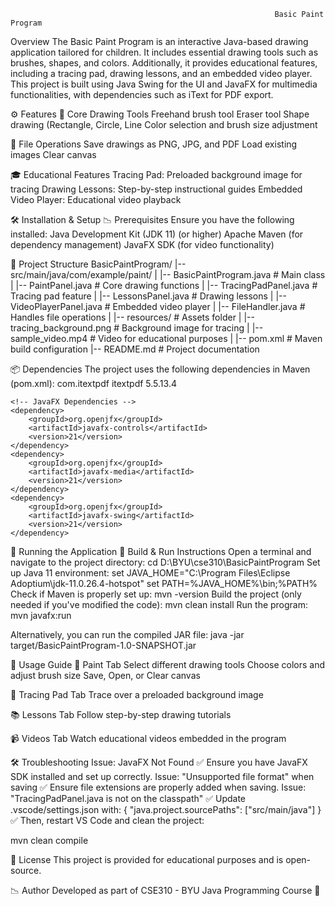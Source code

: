                                                                Basic Paint Program
Overview
The Basic Paint Program is an interactive Java-based drawing application tailored for children. It includes essential drawing tools such as brushes, shapes, and colors. Additionally, it provides educational features, including a tracing pad, drawing lessons, and an embedded video player.
This project is built using Java Swing for the UI and JavaFX for multimedia functionalities, with dependencies such as iText for PDF export.

⚙ Features
🎨 Core Drawing Tools
Freehand brush tool
Eraser tool
Shape drawing (Rectangle, Circle, Line
Color selection and brush size adjustment

📂 File Operations
Save drawings as PNG, JPG, and PDF
Load existing images
Clear canvas

🎓 Educational Features
Tracing Pad: Preloaded background image for tracing
Drawing Lessons: Step-by-step instructional guides
Embedded Video Player: Educational video playback

🛠 Installation & Setup
📉 Prerequisites
Ensure you have the following installed:
Java Development Kit (JDK 11) (or higher)
Apache Maven (for dependency management)
JavaFX SDK (for video functionality)

📁 Project Structure
BasicPaintProgram/
|-- src/main/java/com/example/paint/
|   |-- BasicPaintProgram.java        # Main class
|   |-- PaintPanel.java               # Core drawing functions
|   |-- TracingPadPanel.java          # Tracing pad feature
|   |-- LessonsPanel.java             # Drawing lessons
|   |-- VideoPlayerPanel.java         # Embedded video player
|   |-- FileHandler.java              # Handles file operations
|
|-- resources/                        # Assets folder
|   |-- tracing_background.png        # Background image for tracing
|   |-- sample_video.mp4              # Video for educational purposes
|
|-- pom.xml                            # Maven build configuration
|-- README.md                          # Project documentation

📦 Dependencies
The project uses the following dependencies in Maven (pom.xml):
<dependencies>
    <!-- iText PDF Library for PDF export -->
    <dependency>
        <groupId>com.itextpdf</groupId>
        <artifactId>itextpdf</artifactId>
        <version>5.5.13.4</version>
    </dependency>

    <!-- JavaFX Dependencies -->
    <dependency>
        <groupId>org.openjfx</groupId>
        <artifactId>javafx-controls</artifactId>
        <version>21</version>
    </dependency>
    <dependency>
        <groupId>org.openjfx</groupId>
        <artifactId>javafx-media</artifactId>
        <version>21</version>
    </dependency>
    <dependency>
        <groupId>org.openjfx</groupId>
        <artifactId>javafx-swing</artifactId>
        <version>21</version>
    </dependency>
</dependencies>

🚀 Running the Application
🔧 Build & Run Instructions
Open a terminal and navigate to the project directory:
cd D:\BYU\cse310\BasicPaintProgram
Set up Java 11 environment:
set JAVA_HOME="C:\Program Files\Eclipse Adoptium\jdk-11.0.26.4-hotspot"
set PATH=%JAVA_HOME%\bin;%PATH%
Check if Maven is properly set up:
mvn -version
Build the project (only needed if you've modified the code):
mvn clean install
Run the program:
mvn javafx:run

Alternatively, you can run the compiled JAR file:
java -jar target/BasicPaintProgram-1.0-SNAPSHOT.jar

📝 Usage Guide
🎨 Paint Tab
Select different drawing tools
Choose colors and adjust brush size
Save, Open, or Clear canvas

📜 Tracing Pad Tab
Trace over a preloaded background image

📚 Lessons Tab
Follow step-by-step drawing tutorials

📹 Videos Tab
Watch educational videos embedded in the program

🛠 Troubleshooting
Issue: JavaFX Not Found
✅ Ensure you have JavaFX SDK installed and set up correctly.
Issue: "Unsupported file format" when saving
✅ Ensure file extensions are properly added when saving.
Issue: "TracingPadPanel.java is not on the classpath"
✅ Update .vscode/settings.json with:
{
    "java.project.sourcePaths": ["src/main/java"]
}
✅ Then, restart VS Code and clean the project:

mvn clean compile

📄 License
This project is provided for educational purposes and is open-source.

📉 Author
Developed as part of CSE310 - BYU Java Programming Course 🏫